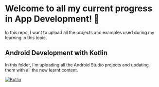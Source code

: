# Welcome to all my current progress in App Development! 📱

In this repo, I want to upload all the projects and examples used during my learning in this topic.

## Android Development with Kotlin

In this folder, I'm uploading all the Android Studio projects and updating them with all the new learnt content.

[![Kotlin](https://raw.githubusercontent.com/javierortizmi/AppDevelopment/master/Kotlin_Header.png)]()
